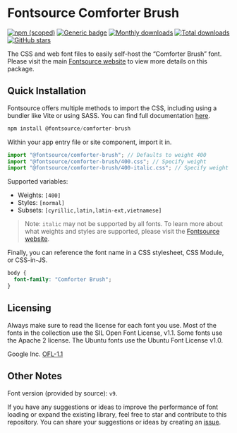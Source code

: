 # Fontsource Comforter Brush

[![npm (scoped)](https://img.shields.io/npm/v/@fontsource/comforter-brush?color=brightgreen)](https://www.npmjs.com/package/@fontsource/comforter-brush) [![Generic badge](https://img.shields.io/badge/fontsource-passing-brightgreen)](https://github.com/fontsource/fontsource) [![Monthly downloads](https://badgen.net/npm/dm/@fontsource/comforter-brush)](https://github.com/fontsource/fontsource) [![Total downloads](https://badgen.net/npm/dt/@fontsource/comforter-brush)](https://github.com/fontsource/fontsource) [![GitHub stars](https://img.shields.io/github/stars/fontsource/fontsource.svg?style=social&label=Star)](https://github.com/fontsource/fontsource/stargazers)

The CSS and web font files to easily self-host the “Comforter Brush” font. Please visit the main [Fontsource website](https://fontsource.org/fonts/comforter-brush) to view more details on this package.

## Quick Installation

Fontsource offers multiple methods to import the CSS, including using a bundler like Vite or using SASS. You can find full documentation [here](https://fontsource.org/docs/getting-started/introduction).

```javascript
npm install @fontsource/comforter-brush
```

Within your app entry file or site component, import it in.

```javascript
import "@fontsource/comforter-brush"; // Defaults to weight 400
import "@fontsource/comforter-brush/400.css"; // Specify weight
import "@fontsource/comforter-brush/400-italic.css"; // Specify weight and style
```

Supported variables:
- Weights: `[400]`
- Styles: `[normal]`
- Subsets: `[cyrillic,latin,latin-ext,vietnamese]`

> Note: `italic` may not be supported by all fonts. To learn more about what weights and styles are supported, please visit the [Fontsource website](https://fontsource.org/fonts/comforter-brush).

Finally, you can reference the font name in a CSS stylesheet, CSS Module, or CSS-in-JS.

```css
body {
  font-family: "Comforter Brush";
}
```

## Licensing
Always make sure to read the license for each font you use. Most of the fonts in the collection use the SIL Open Font License, v1.1. Some fonts use the Apache 2 license. The Ubuntu fonts use the Ubuntu Font License v1.0.

Google Inc.
[OFL-1.1](http://scripts.sil.org/OFL)

## Other Notes
Font version (provided by source): `v9`.

If you have any suggestions or ideas to improve the performance of font loading or expand the existing library, feel free to star and contribute to this repository. You can share your suggestions or ideas by creating an [issue](https://github.com/fontsource/fontsource/issues).